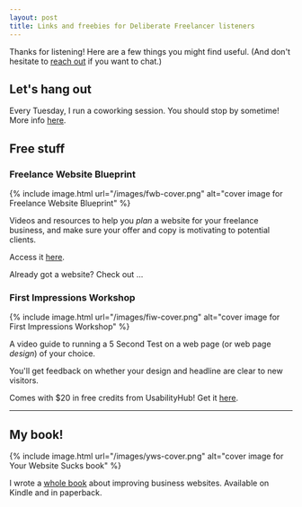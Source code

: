 ```yaml
---
layout: post
title: Links and freebies for Deliberate Freelancer listeners
---
```


Thanks for listening! Here are a few things you might find useful. (And don't hesitate to [reach out](/contact) if you want to chat.)

## Let's hang out

Every Tuesday, I run a coworking session. You should stop by sometime! More info [here](/social-pomodoros).

## Free stuff

### Freelance Website Blueprint

{% include image.html url="/images/fwb-cover.png" alt="cover image for Freelance Website Blueprint" %}

Videos and resources to help you _plan_ a website for your freelance business, and make sure your offer and copy is motivating to potential clients.

Access it [here](https://briandavidhall.gumroad.com/l/freelance-website-blueprint/freepage).

Already got a website? Check out ...


### First Impressions Workshop

{% include image.html url="/images/fiw-cover.png" alt="cover image for First Impressions Workshop" %}

A video guide to running a 5 Second Test on a web page (or web page _design_) of your choice. 

You'll get feedback on whether your design and headline are clear to new visitors.

Comes with $20 in free credits from UsabilityHub! Get it [here](https://gum.co/first-impressions-workshop).

---

## My book!

{% include image.html url="/images/yws-cover.png" alt="cover image for Your Website Sucks book" %}

I wrote a [whole book](https://www.amazon.com/dp/B0BVSXB5W7) about improving business websites. Available on Kindle and in paperback.
